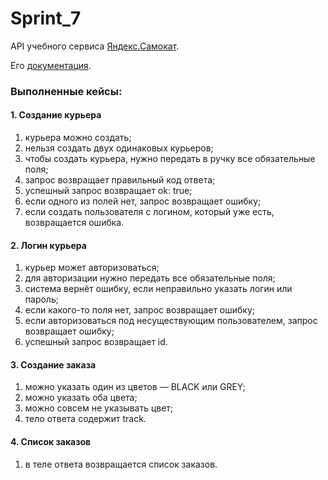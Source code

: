 # Sprint_7

API учебного сервиса [Яндекс.Самокат](http://qa-scooter.praktikum-services.ru/).

Его [документация](qa-scooter.praktikum-services.ru/docs/.).

### Выполненные кейсы:

#### 1. Создание курьера 
1. курьера можно создать;
2. нельзя создать двух одинаковых курьеров;
3. чтобы создать курьера, нужно передать в ручку все обязательные поля;
4. запрос возвращает правильный код ответа;
5. успешный запрос возвращает ok: true;
6. если одного из полей нет, запрос возвращает ошибку;
7. если создать пользователя с логином, который уже есть, возвращается ошибка.

#### 2. Логин курьера
1. курьер может авторизоваться;
2. для авторизации нужно передать все обязательные поля;
3. система вернёт ошибку, если неправильно указать логин или пароль;
4. если какого-то поля нет, запрос возвращает ошибку;
5. если авторизоваться под несуществующим пользователем, запрос возвращает ошибку;
6. успешный запрос возвращает id.

#### 3. Создание заказа
1. можно указать один из цветов — BLACK или GREY;
2. можно указать оба цвета;
3. можно совсем не указывать цвет;
4. тело ответа содержит track.

#### 4. Список заказов
1. в теле ответа возвращается список заказов.
